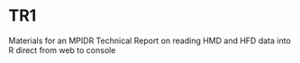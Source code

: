 # TR1
Materials for an MPIDR Technical Report on reading HMD and HFD data into R direct from web to console
